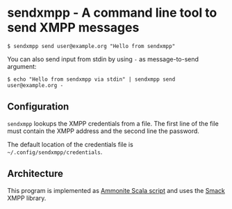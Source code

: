 # sendxmpp - A command line tool to send XMPP messages

```shell
$ sendxmpp send user@example.org "Hello from sendxmpp"
```

You can also send input from stdin by using `-` as message-to-send argument:

```shell
$ echo "Hello from sendxmpp via stdin" | sendxmpp send user@example.org -
```

## Configuration

`sendxmpp` lookups the XMPP credentials from a file. The first line of the file must contain the XMPP address and the second line the password.

The default location of the credentials file is `~/.config/sendxmpp/credentials`.

## Architecture

This program is implemented as [Ammonite Scala script](https://ammonite.io/#ScalaScripts) and uses the [Smack](https://igniterealtime.org/projects/smack/) XMPP library.
